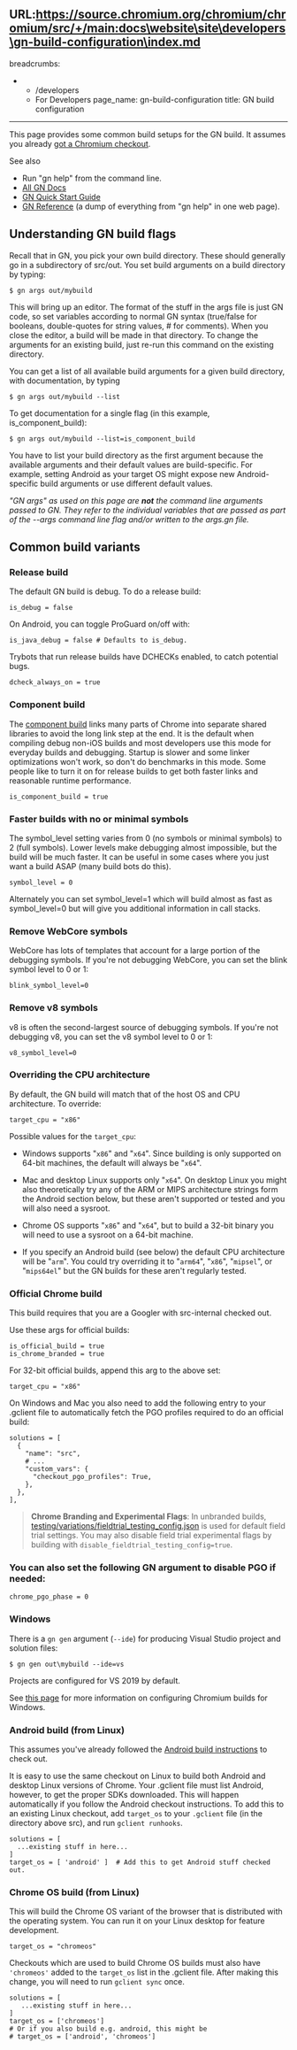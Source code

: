 URL:https://source.chromium.org/chromium/chromium/src/+/main:docs\website\site\developers\gn-build-configuration\index.md
---
breadcrumbs:
- - /developers
  - For Developers
page_name: gn-build-configuration
title: GN build configuration
---

This page provides some common build setups for the GN build. It assumes you
already [got a Chromium checkout](/developers/how-tos/get-the-code).

See also

*   Run "gn help" from the command line.
*   [All GN Docs](https://gn.googlesource.com/gn/+/HEAD/docs/)
*   [GN Quick Start
            Guide](https://gn.googlesource.com/gn/+/HEAD/docs/quick_start.md)
*   [GN
            Reference](https://gn.googlesource.com/gn/+/HEAD/docs/reference.md)
            (a dump of everything from "gn help" in one web page).

## Understanding GN build flags

Recall that in GN, you pick your own build directory. These should generally go
in a subdirectory of src/out. You set build arguments on a build directory by
typing:

```
$ gn args out/mybuild
```

This will bring up an editor. The format of the stuff in the args file is just
GN code, so set variables according to normal GN syntax (true/false for
booleans, double-quotes for string values, # for comments). When you close the
editor, a build will be made in that directory. To change the arguments for an
existing build, just re-run this command on the existing directory.

You can get a list of all available build arguments for a given build directory,
with documentation, by typing

```
$ gn args out/mybuild --list
```

To get documentation for a single flag (in this example, is_component_build):

```
$ gn args out/mybuild --list=is_component_build
```

You have to list your build directory as the first argument because the
available arguments and their default values are build-specific. For example,
setting Android as your target OS might expose new Android-specific build
arguments or use different default values.

*"GN args" as used on this page are **not** the command line arguments passed to
GN. They refer to the individual variables that are passed as part of the --args
command line flag and/or written to the args.gn file.*

## Common build variants

### Release build

The default GN build is debug. To do a release build:

```
is_debug = false
```

On Android, you can toggle ProGuard on/off with:

```
is_java_debug = false # Defaults to is_debug.
```

Trybots that run release builds have DCHECKs enabled, to catch potential bugs.

```
dcheck_always_on = true
```

### Component build

The [component
build](https://chromium.googlesource.com/chromium/src/+/HEAD/docs/component_build.md)
links many parts of Chrome into separate shared libraries to avoid the long link
step at the end. It is the default when compiling debug non-iOS builds and most
developers use this mode for everyday builds and debugging. Startup is slower
and some linker optimizations won't work, so don't do benchmarks in this mode.
Some people like to turn it on for release builds to get both faster links and
reasonable runtime performance.

```
is_component_build = true
```

### Faster builds with no or minimal symbols

The symbol_level setting varies from 0 (no symbols or minimal symbols) to 2
(full symbols). Lower levels make debugging almost impossible, but the build
will be much faster. It can be useful in some cases where you just want a build
ASAP (many build bots do this).

```
symbol_level = 0
```

Alternately you can set symbol_level=1 which will build almost as fast as
symbol_level=0 but will give you additional information in call stacks.

### Remove WebCore symbols

WebCore has lots of templates that account for a large portion of the debugging
symbols. If you're not debugging WebCore, you can set the blink symbol level to
0 or 1:

```
blink_symbol_level=0
```

### Remove v8 symbols

v8 is often the second-largest source of debugging symbols. If you're not
debugging v8, you can set the v8 symbol level to 0 or 1:

```
v8_symbol_level=0
```

### Overriding the CPU architecture

By default, the GN build will match that of the host OS and CPU architecture. To
override:

```
target_cpu = "x86"
```

Possible values for the `target_cpu`:

*   Windows supports "`x86`" and "`x64`". Since building is only supported
            on 64-bit machines, the default will always be "`x64`".

*   Mac and desktop Linux supports only "`x64`". On desktop Linux you
            might also theoretically try any of the ARM or MIPS architecture
            strings form the Android section below, but these aren't supported
            or tested and you will also need a sysroot.

*   Chrome OS supports "`x86`" and "`x64`", but to build a 32-bit binary you
            will need to use a sysroot on a 64-bit machine.

*   If you specify an Android build (see below) the default CPU
            architecture will be "`arm`". You could try overriding it to "`arm64`",
            "`x86`", "`mipsel`", or "`mips64el`" but the GN builds for these aren't
            regularly tested.

### Official Chrome build

This build requires that you are a Googler with src-internal checked out.

Use these args for official builds:

```
is_official_build = true
is_chrome_branded = true
```

For 32-bit official builds, append this arg to the above set:

```
target_cpu = "x86"
```

On Windows and Mac you also need to add the following entry to your .gclient
file to automatically fetch the PGO profiles required to do an official build:

```
solutions = [
  {
    "name": "src",
    # ...
    "custom_vars": {
      "checkout_pgo_profiles": True,
    },
  },
],
```

> **Chrome Branding and Experimental Flags**: In unbranded builds,
> [testing/variations/fieldtrial_testing_config.json](https://source.chromium.org/chromium/chromium/src/+/main:testing/variations/fieldtrial_testing_config.json)
> is used for default field trial settings. You may also disable field trial
> experimental flags by building with `disable_fieldtrial_testing_config=true`.

### You can also set the following GN argument to disable PGO if needed:

```
chrome_pgo_phase = 0
```

### Windows

There is a `gn gen` argument (`--ide`) for producing Visual Studio project and
solution files:

```
$ gn gen out\mybuild --ide=vs
```

Projects are configured for VS 2019 by default.

See [this
page](https://chromium.googlesource.com/chromium/src/+/HEAD/docs/windows_build_instructions.md)
for more information on configuring Chromium builds for Windows.

### Android build (from Linux)

This assumes you've already followed the [Android build
instructions](/developers/how-tos/android-build-instructions) to check out.

It is easy to use the same checkout on Linux to build both Android and desktop
Linux versions of Chrome. Your .gclient file must list Android, however, to get
the proper SDKs downloaded. This will happen automatically if you follow the
Android checkout instructions. To add this to an existing Linux checkout, add
`target_os` to your `.gclient` file (in the directory above src), and run `gclient
runhooks`.

```
solutions = [
  ...existing stuff in here...
]
target_os = [ 'android' ]  # Add this to get Android stuff checked out.
```

### Chrome OS build (from Linux)

This will build the Chrome OS variant of the browser that is distributed with
the operating system. You can run it on your Linux desktop for feature
development.

```
target_os = "chromeos"
```

Checkouts which are used to build Chrome OS builds must also have `'chromeos'`
added to the `target_os` list in the .gclient file. After making this change,
you will need to run `gclient sync` once.

```
solutions = [
   ...existing stuff in here...
]
target_os = ['chromeos']
# Or if you also build e.g. android, this might be
# target_os = ['android', 'chromeos']
```

